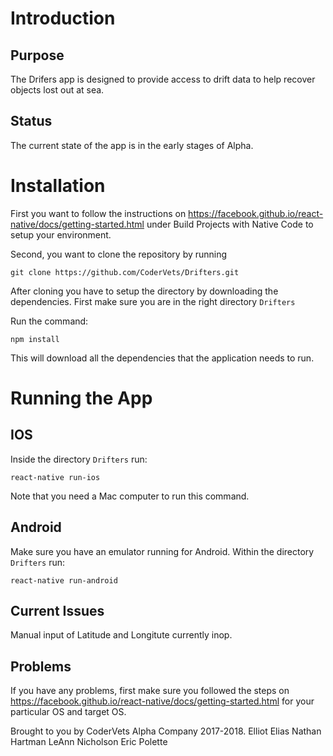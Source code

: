 # Introduction

## Purpose

The Drifers app is designed to provide access to drift data to help recover objects lost out at sea.

## Status

The current state of the app is in the early stages of Alpha.

# Installation
First you want to follow the instructions on
https://facebook.github.io/react-native/docs/getting-started.html
under Build Projects with Native Code to setup your environment.

Second, you want to clone the repository by running

```
git clone https://github.com/CoderVets/Drifters.git
```

After cloning you have to setup the directory by downloading the dependencies.
First make sure you are in the right directory `Drifters`

Run the command:

```
npm install
```

This will download all the dependencies that the application needs to run.

# Running the App

## IOS

Inside the directory `Drifters` run:

```
react-native run-ios
```

Note that you need a Mac computer to run this command.

## Android

Make sure you have an emulator running for Android.
Within the directory `Drifters` run:

```
react-native run-android
```

## Current Issues
Manual input of Latitude and Longitute currently inop.

## Problems
If you have any problems, first make sure you followed the steps on
https://facebook.github.io/react-native/docs/getting-started.html
for your particular OS and target OS.

Brought to you by CoderVets Alpha Company 2017-2018.
Elliot Elias
Nathan Hartman
LeAnn Nicholson
Eric Polette
